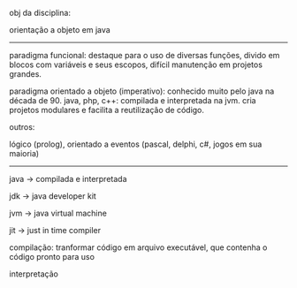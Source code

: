 obj da disciplina:

orientação a objeto em java

---

paradigma funcional: destaque para o uso de diversas funções, divido em blocos com variáveis e seus escopos, difícil manutenção em projetos grandes.

paradigma orientado a objeto (imperativo): conhecido muito pelo java na década de 90. java, php, c++: compilada e interpretada na jvm. cria projetos modulares e facilita a reutilização de código.

outros:

lógico (prolog), orientado a eventos (pascal, delphi, c#, jogos em sua maioria)

---

java -> compilada e interpretada

jdk -> java developer kit

jvm -> java virtual machine

jit -> just in time compiler

compilação: tranformar código em arquivo executável, que contenha o código pronto para uso

interpretação
